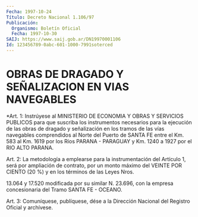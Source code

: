 ```yaml
---
Fecha: 1997-10-24
Título: Decreto Nacional 1.106/97
Publicación:
  Organismo: Boletín Oficial
  Fecha: 1997-10-30
SAIJ: https://www.saij.gob.ar/DN19970001106
Id: 123456789-0abc-601-1000-7991soterced
---
```

# OBRAS DE DRAGADO Y SEÑALIZACION EN VIAS NAVEGABLES

<a id="1"></a>
*Art. 1: Instrúyese al MINISTERIO  DE  ECONOMIA  Y  OBRAS  Y SERVICIOS PUBLICOS  para  que suscriba los instrumentos necesarios para la ejecución de las obras de dragado y señalización en los tramos de las vías navegables comprendidos al Norte del Puerto de SANTA FE entre el Km. 583 al Km. 1619 por los Ríos PARANA - PARAGUAY y Km. 1240 a 1927 por el RIO ALTO PARANA.

<a id="2"></a>
Art. 2: La metodología  a  emplearse  para  la instrumentación del Artículo 1, será por ampliación de contrato, por  un  monto  máximo del  VEINTE  POR CIENTO (20 %) y en los términos de las Leyes Nros.

13.064 y 17.520 modificada por su similar N. 23.696, con la empresa concesionaria del Tramo SANTA FE - OCEANO.

<a id="3"></a>
Art.  3: Comuníquese,  publíquese, dése a la Dirección Nacional del Registro Oficial y archívese.